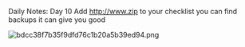 Daily Notes: Day 10
Add http://www.zip to your checklist you can find backups it can give you good $$$$

![bdcc38f7b35f9dfd76c1b20a5b39ed94.png](bdcc38f7b35f9dfd76c1b20a5b39ed94.png)